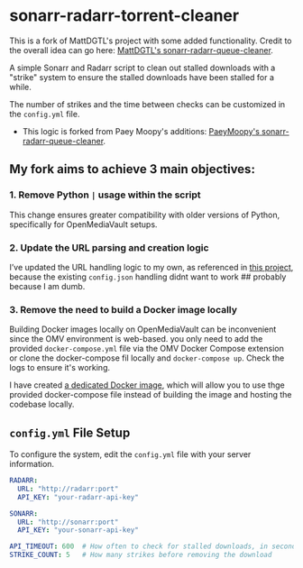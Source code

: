 # sonarr-radarr-torrent-cleaner

This is a fork of MattDGTL's project with some added functionality. Credit to the overall idea can go here: [MattDGTL's sonarr-radarr-queue-cleaner](https://github.com/MattDGTL/sonarr-radarr-queue-cleaner).

A simple Sonarr and Radarr script to clean out stalled downloads with a "strike" system to ensure the stalled downloads have been stalled for a while.

The number of strikes and the time between checks can be customized in the `config.yml` file.
- This logic is forked from Paey Moopy's additions: [PaeyMoopy's sonarr-radarr-queue-cleaner](https://github.com/PaeyMoopy/sonarr-radarr-queue-cleaner).

## My fork aims to achieve 3 main objectives:

### 1. Remove Python `|` usage within the script
This change ensures greater compatibility with older versions of Python, specifically for OpenMediaVault setups.

### 2. Update the URL parsing and creation logic
I’ve updated the URL handling logic to my own, as referenced in [this project](https://github.com/iEdgir01/radarr-autodelete), because the existing `config.json` handling didnt want to work ## probably because I am dumb.

### 3. Remove the need to build a Docker image locally
Building Docker images locally on OpenMediaVault can be inconvenient since the OMV environment is web-based. you only need to add the provided `docker-compose.yml` file via the OMV Docker Compose extension or clone the docker-compose fil locally and ``docker-compose up``. Check the logs to ensure it's working.

I have created [a dedicated Docker image](https://hub.docker.com/r/iedgir01/media_cleaner), which will allow you to use thge provided docker-compose file instead of building the image and hosting the codebase locally.

## `config.yml` File Setup

To configure the system, edit the `config.yml` file with your server information.

```yaml
RADARR:
  URL: "http://radarr:port"
  API_KEY: "your-radarr-api-key"

SONARR:
  URL: "http://sonarr:port"
  API_KEY: "your-sonarr-api-key"

API_TIMEOUT: 600  # How often to check for stalled downloads, in seconds
STRIKE_COUNT: 5   # How many strikes before removing the download
```
